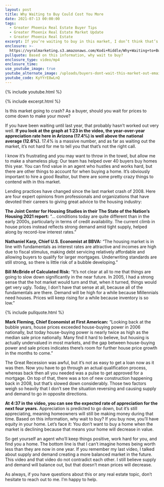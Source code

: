 ```yaml
---
layout: post
title: Why Waiting to Buy Could Cost You More
date: 2021-07-13 00:00:00
tags:
  - Greater Phoenix Real Estate Buyer Tips
  - Greater Phoenix Real Estate Market Update
  - Greater Phoenix Real Estate
excerpt: If you’re waiting to buy in this market, I don’t think that’s the right move.
enclosure: >-
  https://vyralmarketing.s3.amazonaws.com/Kodi+Riddle/Why+Waiting+to+Buy+Could+Cost+You+More.mp4.crdownload
pullquote: Based on this information, why wait to buy?
enclosure_type: video/mp4
enclosure_time:
use_youtube_image: true
youtube_alternate_image: /uploads/buyers-dont-wait-this-market-out-email-yt.jpg
youtube_code: KyYYrE8wLnQ
---
```

{% include youtube.html %}

{% include excerpt.html %}

Is this market going to crash? As a buyer, should you wait for prices to come down to make your move?

If you have been waiting until last year, that probably hasn’t worked out very well. **If you look at the graph at 1:23 in the video, the year-over-year appreciation rate here in Arizona (17.4%) is well above the national average (12.6%).** 17.4% is a massive number, and as far as waiting out the market, it’s not hard for me to tell you that that’s not the right call.&nbsp;

I know it’s frustrating and you may want to throw in the towel, but allow me to make a shameless plug: Our team has helped over 40 buyers buy homes this year. You can find value in an agent who hustles and works hard, but there are other things to account for when buying a home. It’s obviously important to hire a good Realtor, but there are some pretty crazy things to contend with in this market.

Lending practices have changed since the last market crash of 2008. Here are four expert opinions from professionals and organizations that have devoted their careers to giving great advice to the housing industry:

**The Joint Center for Housing Studies in their The State of the Nation’s Housing 2021 report:** “… conditions today are quite different than in the early 2000s, particularly in terms of credit availability. The current climb in house prices instead reflects strong demand amid tight supply, helped along by record-low interest rates.”

**Nathaniel Karp, Chief U.S. Economist at BBVA:** “The housing market is in line with fundamentals as interest rates are attractive and incomes are high due to fiscal stimulus, making debt servicing relatively affordable and allowing buyers to qualify for larger mortgages. Underwriting standards are still strong, so there is little risk of a bubble developing.”

**Bill McBride of Calculated Risk:** “It’s not clear at all to me that things are going to slow down significantly in the near future. In 2005, I had a strong sense that the hot market would turn and that, when it turned, things would get very ugly. Today, I don’t have that sense at all, because all of the fundamentals are there. Demand will be high for a while because Millennials need houses. Prices will keep rising for a while because inventory is so low.”

{% include pullquote.html %}

**Mark Fleming, Chief Economist at First American:** “Looking back at the bubble years, house prices exceeded house-buying power in 2006 nationally, but today house-buying power is nearly twice as high as the median sale price nationally. Many find it hard to believe, but housing is actually undervalued in most markets, and the gap between house-buying power and sale prices indicates there’s room for further house price growth in the months to come.”

The Great Recession was awful, but it’s not as easy to get a loan now as it was then. Now you have to go through an actual qualification process, whereas back then all you needed was a pulse to get approved for a mortgage. On top of that, there was a ton of new construction happening back in 2008, but that’s slowed down considerably. Those two factors weigh so heavily that I don’t see the situation reversing and causing supply and demand to go in opposite directions.&nbsp;

**At 4:37 in the video, you can see the expected rate of appreciation for the next four years.** Appreciation is predicted to go down, but it’s still appreciating, meaning homeowners will still be making money during that time. Based on this information, why wait to buy? If you buy now, you’ll have equity in your home. Let’s face it: You don’t want to buy a home when the market is declining because that means your home will decrease in value.&nbsp;

So get yourself an agent who’ll keep things positive, work hard for you, and find you a home. The bottom line is that I can’t imagine homes being worth less than they are now in one year. If you remember my last video, I talked about supply and demand creating a more balanced market in the future. This video and that video do not contradict each other. I still believe supply and demand will balance out, but that doesn’t mean prices will decrease.&nbsp;

As always, if you have questions about this or any real estate topic, don’t hesitate to reach out to me. I’m happy to help.
